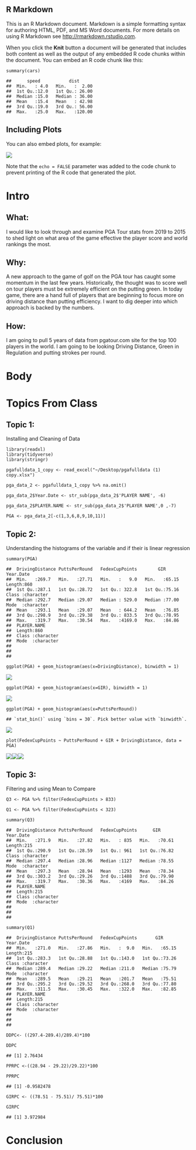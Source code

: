 ## R Markdown

This is an R Markdown document. Markdown is a simple formatting syntax
for authoring HTML, PDF, and MS Word documents. For more details on
using R Markdown see <http://rmarkdown.rstudio.com>.

When you click the **Knit** button a document will be generated that
includes both content as well as the output of any embedded R code
chunks within the document. You can embed an R code chunk like this:

    summary(cars)

    ##      speed           dist       
    ##  Min.   : 4.0   Min.   :  2.00  
    ##  1st Qu.:12.0   1st Qu.: 26.00  
    ##  Median :15.0   Median : 36.00  
    ##  Mean   :15.4   Mean   : 42.98  
    ##  3rd Qu.:19.0   3rd Qu.: 56.00  
    ##  Max.   :25.0   Max.   :120.00

## Including Plots

You can also embed plots, for example:

![](README_files/figure-markdown_strict/pressure-1.png)

Note that the `echo = FALSE` parameter was added to the code chunk to
prevent printing of the R code that generated the plot.

# Intro

## What:

I would like to look through and examine PGA Tour stats from 2019 to
2015 to shed light on what area of the game effective the player score
and world rankings the most.

## Why:

A new approach to the game of golf on the PGA tour has caught some
momentum in the last few years. Historically, the thought was to score
well on tour players must be extremely efficient on the putting green.
In today game, there are a hand full of players that are beginning to
focus more on driving distance than putting efficiency. I want to dig
deeper into which approach is backed by the numbers.

## How:

I am going to pull 5 years of data from pgatour.com site for the top 100
players in the world. I am going to be looking Driving Distance, Green
in Regulation and putting strokes per round.

# Body

# Topics From Class

## Topic 1:

Installing and Cleaning of Data

    library(readxl)
    library(tidyverse)
    library(stringr)

    pgafulldata_1_copy <- read_excel("~/Desktop/pgafulldata (1) copy.xlsx")

    pga_data_2 <- pgafulldata_1_copy %>% na.omit()

    pga_data_2$Year.Date <- str_sub(pga_data_2$'PLAYER NAME', -6)

    pga_data_2$PLAYER.NAME <- str_sub(pga_data_2$'PLAYER NAME',0 ,-7)

    PGA <- pga_data_2[-c(1,3,6,8,9,10,11)]

## Topic 2:

Understanding the histograms of the variable and if their is linear
regression

    summary(PGA)

    ##  DrivingDistance PuttsPerRound   FedexCupPoints        GIR         Year.Date        
    ##  Min.   :269.7   Min.   :27.71   Min.   :   9.0   Min.   :65.15   Length:860        
    ##  1st Qu.:287.1   1st Qu.:28.72   1st Qu.: 322.8   1st Qu.:75.16   Class :character  
    ##  Median :292.7   Median :29.07   Median : 529.0   Median :77.00   Mode  :character  
    ##  Mean   :293.1   Mean   :29.07   Mean   : 644.2   Mean   :76.85                     
    ##  3rd Qu.:298.9   3rd Qu.:29.38   3rd Qu.: 833.5   3rd Qu.:78.95                     
    ##  Max.   :319.7   Max.   :30.54   Max.   :4169.0   Max.   :84.86                     
    ##  PLAYER.NAME       
    ##  Length:860        
    ##  Class :character  
    ##  Mode  :character  
    ##                    
    ##                    
    ## 

    ggplot(PGA) + geom_histogram(aes(x=DrivingDistance), binwidth = 1)

![](README_files/figure-markdown_strict/unnamed-chunk-9-1.png)

    ggplot(PGA) + geom_histogram(aes(x=GIR), binwidth = 1)

![](README_files/figure-markdown_strict/unnamed-chunk-10-1.png)

    ggplot(PGA) + geom_histogram(aes(x=PuttsPerRound))

    ## `stat_bin()` using `bins = 30`. Pick better value with `binwidth`.

![](README_files/figure-markdown_strict/unnamed-chunk-11-1.png)

    plot(FedexCupPoints ~ PuttsPerRound + GIR + DrivingDistance, data = PGA)

![](README_files/figure-markdown_strict/unnamed-chunk-12-1.png)![](README_files/figure-markdown_strict/unnamed-chunk-12-2.png)![](README_files/figure-markdown_strict/unnamed-chunk-12-3.png)

## Topic 3:

Filtering and using Mean to Compare

    Q3 <- PGA %>% filter(FedexCupPoints > 833)

    Q1 <- PGA %>% filter(FedexCupPoints < 323)

    summary(Q3)

    ##  DrivingDistance PuttsPerRound   FedexCupPoints      GIR         Year.Date        
    ##  Min.   :271.9   Min.   :27.82   Min.   : 835   Min.   :70.61   Length:215        
    ##  1st Qu.:290.9   1st Qu.:28.59   1st Qu.: 961   1st Qu.:76.82   Class :character  
    ##  Median :297.4   Median :28.96   Median :1127   Median :78.55   Mode  :character  
    ##  Mean   :297.3   Mean   :28.94   Mean   :1293   Mean   :78.34                     
    ##  3rd Qu.:303.2   3rd Qu.:29.26   3rd Qu.:1488   3rd Qu.:79.90                     
    ##  Max.   :319.7   Max.   :30.36   Max.   :4169   Max.   :84.26                     
    ##  PLAYER.NAME       
    ##  Length:215        
    ##  Class :character  
    ##  Mode  :character  
    ##                    
    ##                    
    ## 

    summary(Q1)

    ##  DrivingDistance PuttsPerRound   FedexCupPoints       GIR         Year.Date        
    ##  Min.   :271.0   Min.   :27.86   Min.   :  9.0   Min.   :65.15   Length:215        
    ##  1st Qu.:283.3   1st Qu.:28.88   1st Qu.:143.0   1st Qu.:73.26   Class :character  
    ##  Median :289.4   Median :29.22   Median :211.0   Median :75.79   Mode  :character  
    ##  Mean   :289.5   Mean   :29.21   Mean   :201.7   Mean   :75.51                     
    ##  3rd Qu.:295.2   3rd Qu.:29.52   3rd Qu.:268.0   3rd Qu.:77.80                     
    ##  Max.   :311.5   Max.   :30.45   Max.   :322.0   Max.   :82.85                     
    ##  PLAYER.NAME       
    ##  Length:215        
    ##  Class :character  
    ##  Mode  :character  
    ##                    
    ##                    
    ## 

    DDPC<- ((297.4-289.4)/289.4)*100

    DDPC

    ## [1] 2.76434

    PPRPC <-((28.94 - 29.22)/29.22)*100

    PPRPC

    ## [1] -0.9582478

    GIRPC <- ((78.51 - 75.51)/ 75.51)*100

    GIRPC

    ## [1] 3.972984

# Conclusion
